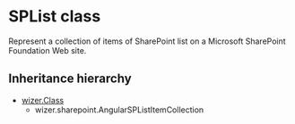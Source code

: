 # SPList class
Represent a collection of items of SharePoint list on a Microsoft SharePoint Foundation Web site.

## Inheritance hierarchy
- [wizer.Class](/docs/wizer/core/Class.md)
    - wizer.sharepoint.AngularSPListItemCollection